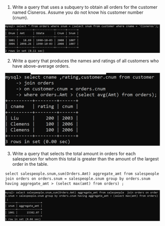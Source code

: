 1) Write a query that uses a subquery to obtain all orders for the customer named Cisneros. Assume you do not know his customer number (cnum).

![Assignment11](image-34.png)

2) Write a query that produces the names and ratings of all customers who have above-average orders.

![Assignment11](image-35.png)

3) Write a query that selects the total amount in orders for each salesperson for whom this total is greater than the amount of the largest order in the table.

```
select salespeople.snum,sum(Orders.Amt) aggregate_amt from salespeople  join orders on orders.snum = salespeople.snum group by orders.snum having aggregate_amt > (select max(amt) from orders) ;
```

![Assignment11](image-36.png)

